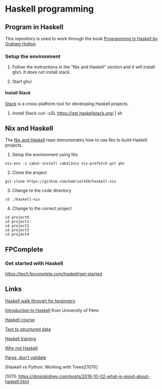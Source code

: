 # Haskell programming

## Program in Haskell

This repository is used to work through the book [Programming in Haskell by
Graham Hutton][100]

[100]: https://www.amazon.com/Programming-Haskell-Graham-Hutton/dp/1316626229/

### Setup the environment

1. Follow the instructions in the "Nix and Haskell" section and it will install
   ghci. It does not install stack.

2. Start ghci


#### Install Stack

[Stack][200] is a cross-platform tool for developing Haskell projects.

[200]: https://docs.haskellstack.org/en/stable/README/

1. Install Stack
curl -sSL https://get.haskellstack.org/ | sh

## Nix and Haskell

The [Nix and Haskell][300] repo demonstrates how to use Nix to build Haskell projects.

[300]: https://github.com/Gabriel439/haskell-nix

1. Setup the environment using Nix

```
nix-env -i cabal-install cabal2nix nix-prefetch-git ghc
```

2. Clone the project

```
git clone https://github.com/Gabriel439/haskell-nix
```

3. Change to the code directory

```
cd ./haskell-nix
```

4. Change to the correct project

```
cd project0
cd project1
cd project2
cd project3
cd project4
```

## FPComplete

### Get started with Haskell

https://tech.fpcomplete.com/haskell/get-started


## Links

[Haskell walk through for beginners][1000]

[1000]: http://www.haskellforall.com/2018/10/detailed-walkthrough-for-beginner.html

[Introduction to Haskell][1010] from University of Penn

[1010]: https://www.seas.upenn.edu/~cis194/fall16/index.html

[Haskell course][1020]

[1020]: https://github.com/data61/fp-course

[Text to structured data][1030]

[1030]: https://github.com/facebook/duckling

[Haskell training][1040]

[1040]: https://github.com/google/haskell-trainings

[Why not Haskell][1050]

[1050]: https://pchiusano.github.io/2017-01-20/why-not-haskell.html

[Parse, don't validate][1060]

[1060]: https://lexi-lambda.github.io/blog/2019/11/05/parse-don-t-validate/

[Haskell vs Python: Working with Trees][1070]

[1070: https://doisinkidney.com/posts/2019-10-02-what-is-good-about-haskell.html
